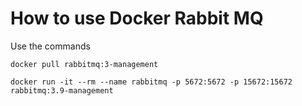# How to use Docker Rabbit MQ

Use the commands 

```
docker pull rabbitmq:3-management
```

```
docker run -it --rm --name rabbitmq -p 5672:5672 -p 15672:15672 rabbitmq:3.9-management
```

